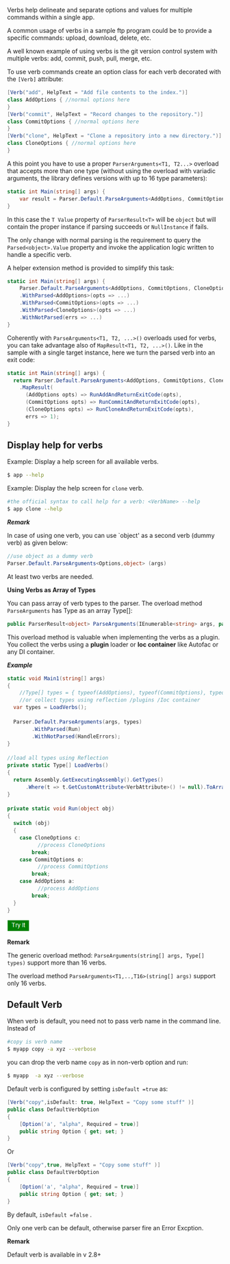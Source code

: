 Verbs help delineate and separate options and values for multiple commands within a single app.  

A common usage of verbs in a sample ftp program could be to provide a specific commands: upload, download, delete, etc.  

A well known example of using verbs is the git version control system with multiple verbs: add, commit, push, pull, merge, etc.

To use verb commands create an option class for each verb decorated with the `[Verb]` attribute:

```csharp
[Verb("add", HelpText = "Add file contents to the index.")]
class AddOptions { //normal options here
}
[Verb("commit", HelpText = "Record changes to the repository.")]
class CommitOptions { //normal options here
}
[Verb("clone", HelpText = "Clone a repository into a new directory.")]
class CloneOptions { //normal options here
}
```

A this point you have to use a proper `ParserArguments<T1, T2...>` overload that accepts more than one type (without using the overload with variadic arguments, the library defines versions with up to 16 type parameters):

```csharp
static int Main(string[] args) {
    var result = Parser.Default.ParseArguments<AddOptions, CommitOptions, CloneOptions>(args);
}
```

In this case the `T Value` property of `ParserResult<T>` will be `object` but will contain the proper instance if parsing succeeds or `NullInstance` if fails.

The only change with normal parsing is the requirement to query the `Parsed<object>.Value` property and invoke the application logic written to handle a specific verb.

A helper extension method is provided to simplify this task:

```csharp
static int Main(string[] args) {
    Parser.Default.ParseArguments<AddOptions, CommitOptions, CloneOptions>(args)
    .WithParsed<AddOptions>(opts => ...)
    .WithParsed<CommitOptions>(opts => ...)
    .WithParsed<CloneOptions>(opts => ...)
    .WithNotParsed(errs => ...)
}
```

Coherently with `ParseArguments<T1, T2, ...>()` overloads used for verbs, you can take advantage also of `MapResult<T1, T2, ...>()`. Like in the sample with a single target instance, here we turn the parsed verb into an exit code:

```csharp
static int Main(string[] args) {
  return Parser.Default.ParseArguments<AddOptions, CommitOptions, CloneOptions>(args)
    .MapResult(
      (AddOptions opts) => RunAddAndReturnExitCode(opts),
      (CommitOptions opts) => RunCommitAndReturnExitCode(opts),
      (CloneOptions opts) => RunCloneAndReturnExitCode(opts),
      errs => 1);
}
```

## Display help for verbs

Example: Display a help screen for all available verbs.

```sh
$ app --help
```
Example: Display the help screen for `clone` verb.

```sh
#the official syntax to call help for a verb: <VerbName> --help
$ app clone --help
```
***Remark***

In case of using one verb, you can use `object' as a second verb (dummy verb) as given below:


```cs
//use object as a dummy verb
Parser.Default.ParseArguments<Options,object> (args)
```
At least two verbs are needed.

**Using Verbs as Array of Types**

You can pass array of verb types to the parser.
 The overload method `ParseArguments` has Type as an array Type[]:

```cs
public ParserResult<object> ParseArguments(IEnumerable<string> args, params Type[] types)
```
This overload method is valuable when implementing the verbs as a plugin.
You collect the verbs using a **plugin** loader or **Ioc container** like Autofac or any DI container.

***Example***

```cs
static void Main1(string[] args)
{
    //Type[] types = { typeof(AddOptions), typeof(CommitOptions), typeof(CloneOptions) };
    //or collect types using reflection /plugins /Ioc container
  var types = LoadVerbs();			

  Parser.Default.ParseArguments(args, types)
        .WithParsed(Run)
        .WithNotParsed(HandleErrors);
}

//load all types using Reflection
private	static Type[] LoadVerbs()
{
  return Assembly.GetExecutingAssembly().GetTypes()
	  .Where(t => t.GetCustomAttribute<VerbAttribute>() != null).ToArray();		 
}

private static void Run(object obj)
{
  switch (obj)
  {
    case CloneOptions c:
          //process CloneOptions
        break;
    case CommitOptions o:
          //process CommitOptions
        break;
    case AddOptions a:
          //process AddOptions
        break;
  }
}

```

[<img src="media/tryit.png">](https://dotnetfiddle.net/stVEDu)

**Remark**

The generic overload method:  ```ParseArguments(string[] args, Type[] types)``` support more than 16 verbs.

The overload method ```ParseArguments<T1,..,T16>(string[] args)``` support only 16 verbs.

## Default Verb
When verb is default, you need not to pass verb name in the command line.
Instead of
```sh
#copy is verb name
$ myapp copy -a xyz --verbose
```		
you can drop the verb name `copy` as in non-verb option and  run:
```sh
$ myapp  -a xyz --verbose   
```	

Default verb is configured by setting `isDefault =true` as:
```cs
[Verb("copy",isDefault: true, HelpText = "Copy some stuff" )]
public class DefaultVerbOption
{
	[Option('a', "alpha", Required = true)]
	public string Option { get; set; }
}
```

Or 
```cs
[Verb("copy",true, HelpText = "Copy some stuff" )]
public class DefaultVerbOption
{
	[Option('a', "alpha", Required = true)]
	public string Option { get; set; }
}
```
By default, `isDefault =false` .

Only one verb can be default, otherwise parser fire an Error Excption.

**Remark**

Default verb is available in v 2.8+
